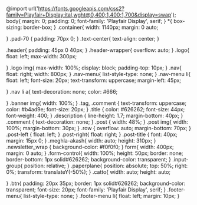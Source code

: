 @import url('https://fonts.googleapis.com/css2?family=Playfair+Display:ital,wght@0,400;1,400;1,700&display=swap');
body{
    margin: 0;
    padding: 0;
    font-family: 'Playfair Display', serif;
}
*{
    box-sizing: border-box;
}
.container{
    width: 1140px;
    margin: 0 auto;

}
.pad-70
{
    padding: 70px 0;
}
.text-center{
    text-align: center;
}

.header{
    padding: 45px 0 40px;
}
.header-wrapper{
    overflow: auto;
}
.logo{
    float: left;
    max-width: 300px;
    
}
.logo img{
    max-width: 100%;
    display: block;
    padding-top: 10px;
}
.nav{
    float: right;
    width: 800px;
}
.nav-menu{
    list-style-type: none;
}
.nav-menu li{
    float: left;
    font-size: 20px;
    text-transform: uppercase;
    margin-left: 45px;

}
.nav li a{
    text-decoration: none;
    color: #666;

}
.banner img{
    width: 100%;
}
.tag, .comment
{
    text-transform: uppercase;
    color: #b4ad9e;
    font-size: 20px;
}
.title
{
    color: #626262;
    font-size: 44px;
    font-weight: 400;
}
.description
{
    line-height: 1.7;
    margin-bottom: 40px;
}
.comment
{
    text-decoration: none;
}
.post
{
    width: 48%;
}
.post img{
    width: 100%;
    margin-bottom: 30px;
}
.row
{
    overflow: auto;
    margin-bottom: 70px;
}
.post-left
{
   float: left; 
}
.post-right{
    float: right;
}
.post-title
{
    font: 40px;
    margin: 15px 0;
}
.meghla-akash{
    width: auto;
    height: 310px;
}
.newsletter_wrap
{
    background-color: #f0f0f0;
}
form{
    width: 400px;
    margin: 0 auto;
}
.form-control{
    width: 100%;
    height: 50px;
    border: none;
    border-bottom: 1px solid#626262;
    background-color: transparent;
}
.input-group{
    position: relative;
}
.paperplane{
    position: absolute;
    top: 50%;
    right: 0%;
    transform: translateY(-50%);
}
.catto{
    width: auto;
    height: auto;
    
}
.btn{
    padding: 20px 35px;
    border: 1px solid#626262;
    background-color: transparent;
    font-size: 20px;
    font-family: 'Playfair Display', serif;
}
.footer-menu{
    list-style-type: none;
}
.footer-menu li{
    float: left;
    margin: 10px;
}
